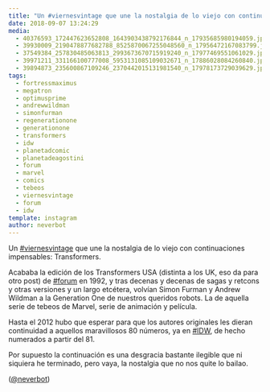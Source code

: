 ```yaml
---
title: "Un #viernesvintage que une la nostalgia de lo viejo con continuaciones impensables: Transformers"
date: 2018-09-07 13:24:29
media: 
  - 40376593_172447623652808_1643903438792176844_n_17935685980194059.jpg
  - 39930009_2190478877682788_8525870067255048560_n_17956472167083799.jpg
  - 37549384_257830485063813_2993673670715919240_n_17977469551061029.jpg
  - 39971211_331166100777008_5953131085109032671_n_17886028084260840.jpg
  - 39894873_235600867109246_2370442015131981540_n_17978173729039629.jpg
tags: 
  - fortressmaximus
  - megatron
  - optimusprime
  - andrewwildman
  - simonfurman
  - regenerationone
  - generationone
  - transformers
  - idw
  - planetadcomic
  - planetadeagostini
  - forum
  - marvel
  - comics
  - tebeos
  - viernesvintage
  - forum
  - idw
template: instagram
author: neverbot
---
```


Un [#viernesvintage](/tags/viernesvintage) que une la nostalgia de lo viejo con continuaciones impensables: Transformers.


Acababa la edición de los Transformers USA (distinta a los UK, eso da para otro post) de [#forum](/tags/forum) en 1992, y tras decenas y decenas de sagas y retcons y otras versiones y un largo etcétera, volvían Simon Furman y Andrew Wildman a la Generation One de nuestros queridos robots. La de aquella serie de tebeos de Marvel, serie de animación y película.


Hasta el 2012 hubo que esperar para que los autores originales les dieran continuidad a aquellos maravillosos 80 números, ya en [#IDW](/tags/idw), de hecho numerados a partir del 81.


Por supuesto la continuación es una desgracia bastante ilegible que ni siquiera he terminado, pero vaya, la nostalgia que no nos quite lo bailao.


([@neverbot](https://instagram.com/neverbot))
